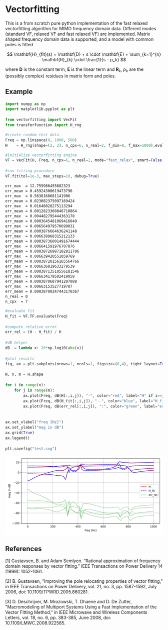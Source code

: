 # Vectorfitting

This is a from scratch pure python implementation of the fast relaxed vectorfitting algorithm for MIMO frequency domain data. Different modes (standard VF, relaxed VF and fast relaxed VF) are implemented. Matrix shaped frequency domain data is supported, and a model with common poles is fitted

$$ \mathbf{H}_{fit}(s) = \mathbf{D} + s \cdot \mathbf{E} + \sum_{k=1}^{n} \mathbf{R}_{k} \cdot \frac{1}{s - p_k} $$

where $\mathbf{D}$ is the constant term, $\mathbf{E}$ is the linear term and $\mathbf{R}_{k}$, $p_k$ are the (possibly complex) residues in matrix form and poles. 

## Example


```python
import numpy as np
import matplotlib.pyplot as plt

from vectorfitting import VecFit
from transferfunction import H_rng
```


```python
#create random test data
Freq = np.linspace(0, 1000, 500)
H    = H_rng(shape=(2, 2), n_cpx=6, n_real=2, f_min=0, f_max=1000).evaluate(Freq)

```


```python
#initialize vectorfitting engine
VF = VecFit(H, Freq, n_cpx=6, n_real=2, mode="fast_relax", smart=False, autoreduce=False, fit_Const=True, fit_Diff=True)

#run fitting procedure
VF.fit(tol=1e-3, max_steps=10, debug=True)
```

    err_max  = 12.759986455682323
    err_mean = 0.45924300619473796
    err_max  = 0.5638168681141906
    err_mean = 0.023082375097169424
    err_max  = 0.01648028275113294
    err_mean = 0.0012823360846710864
    err_max  = 0.004482795444363178
    err_mean = 0.0003645481069416049
    err_max  = 0.006564979570699031
    err_mean = 0.0003876664636241148
    err_max  = 0.006638968315212133
    err_mean = 0.00038736001491674444
    err_max  = 0.006641591976707876
    err_mean = 0.00038726987182811706
    err_max  = 0.006639420551059769
    err_mean = 0.00038720156165564766
    err_max  = 0.006636819633279539
    err_mean = 0.00038713510556181546
    err_max  = 0.006634179502419058
    err_mean = 0.0003870687941207088
    err_max  = 0.00663153527719787
    err_mean = 0.00038700247443170367
    n_real = 0
    n_cpx  = 7
    


```python
#evaluate fit
H_fit = VF.TF.evaluate(Freq)

#compute relative error
err_rel = (H - H_fit) / H

#dB helper
dB  = lambda x: 20*np.log10(abs(x))

#plot results
fig, ax = plt.subplots(nrows=1, ncols=1, figsize=(8,4), tight_layout=True, dpi=120)

N, n, m = H.shape

for i in range(n):
    for j in range(m):
        ax.plot(Freq, dB(H[:,i,j]), "-", color="red", label="H" if i==j==0 else None)
        ax.plot(Freq, dB(H_fit[:,i,j]), "--", color="blue", label="H_fit" if i==j==0 else None)
        ax.plot(Freq, dB(err_rel[:,i,j]), ":", color="green", label="err_rel" if i==j==0 else None)
        

ax.set_xlabel("freq [Hz]")
ax.set_ylabel("mag in dB")
ax.grid(True)
ax.legend()

plt.savefig("test.svg")
```


    
![svg](test.svg)
    


## References

[1] Gustavsen, B. and Adam Semlyen. “Rational approximation of frequency domain responses by vector fitting.” IEEE Transactions on Power Delivery 14 (1999): 1052-1061.

[2] B. Gustavsen, "Improving the pole relocating properties of vector fitting," in IEEE Transactions on Power Delivery, vol. 21, no. 3, pp. 1587-1592, July 2006, doi: 10.1109/TPWRD.2005.860281.

[3] D. Deschrijver, M. Mrozowski, T. Dhaene and D. De Zutter, "Macromodeling of Multiport Systems Using a Fast Implementation of the Vector Fitting Method," in IEEE Microwave and Wireless Components Letters, vol. 18, no. 6, pp. 383-385, June 2008, doi: 10.1109/LMWC.2008.922585.

